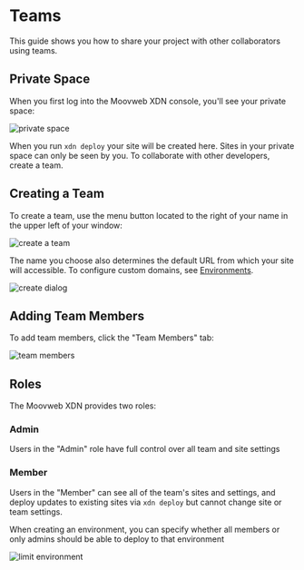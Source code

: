 # Teams

This guide shows you how to share your project with other collaborators using teams.

## Private Space

When you first log into the Moovweb XDN console, you'll see your private space:

![private space](/images/deploying/private_space.png)

When you run `xdn deploy` your site will be created here. Sites in your private space can only be seen by you. To collaborate with other developers, create a team.

## Creating a Team

To create a team, use the menu button located to the right of your name in the upper left of your window:

![create a team](/images/teams/create.png)

The name you choose also determines the default URL from which your site will accessible. To configure custom domains, see [Environments](../environments).

![create dialog](/images/teams/create_dialog.png)

## Adding Team Members

To add team members, click the "Team Members" tab:

![team members](/images/teams/members.png)

## Roles

The Moovweb XDN provides two roles:

### Admin

Users in the "Admin" role have full control over all team and site settings

### Member

Users in the "Member" can see all of the team's sites and settings, and deploy updates to existing sites via `xdn deploy` but cannot change site or team settings.

When creating an environment, you can specify whether all members or only admins should be able to deploy to that environment

![limit environment](/images/teams/environment-permissions.png?height=300)

